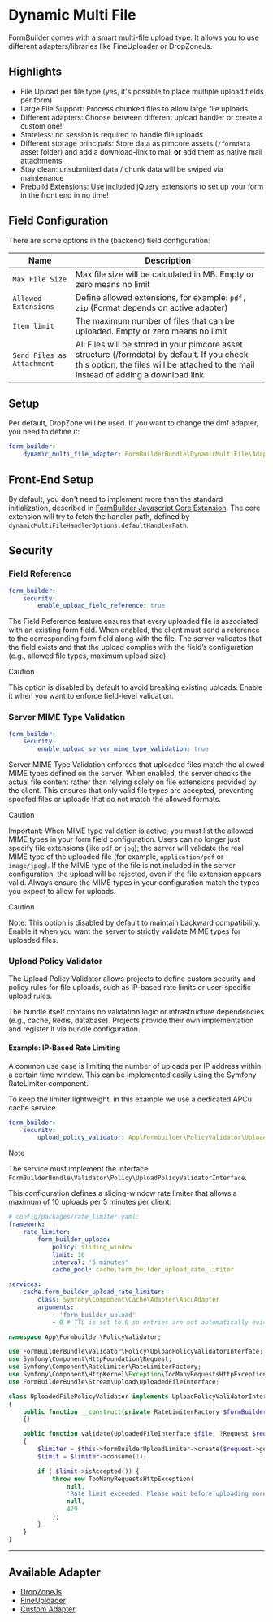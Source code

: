 # Dynamic Multi File

FormBuilder comes with a smart multi-file upload type.
It allows you to use different adapters/libraries like FineUploader or DropZoneJs.

## Highlights
- File Upload per file type (yes, it's possible to place multiple upload fields per form)
- Large File Support: Process chunked files to allow large file uploads
- Different adapters: Choose between different upload handler or create a custom one!  
- Stateless: no session is required to handle file uploads
- Different storage principals: Store data as pimcore assets (`/formdata` asset folder) and add a download-link to mail **or** add them as native mail attachments
- Stay clean: unsubmitted data / chunk data will be swiped via maintenance
- Prebuild Extensions: Use included jQuery extensions to set up your form in the front end in no time!

## Field Configuration
There are some options in the (backend) field configuration:

| Name                       | Description                                                                                                                                                                         |
|----------------------------|-------------------------------------------------------------------------------------------------------------------------------------------------------------------------------------|
| `Max File Size`            | Max file size will be calculated in MB. Empty or zero means no limit                                                                                                                |
| `Allowed Extensions`       | Define allowed extensions, for example: `pdf, zip` (Format depends on active adapter)                                                                                               |
| `Item limit`               | The maximum number of files that can be uploaded. Empty or zero means no limit                                                                                                      |
| `Send Files as Attachment` | All Files will be stored in your pimcore asset structure (/formdata) by default. If you check this option, the files will be attached to the mail instead of adding a download link |

## Setup
Per default, DropZone will be used. If you want to change the dmf adapter, you need to define it:

```yaml
form_builder:
    dynamic_multi_file_adapter: FormBuilderBundle\DynamicMultiFile\Adapter\DropZoneAdapter
```

## Front-End Setup
By default, you don't need to implement more than the standard initialization, described in [FormBuilder Javascript Core Extension](./91_Javascript.md).
The core extension will try to fetch the handler path, defined by `dynamicMultiFileHandlerOptions.defaultHandlerPath`.

## Security

### Field Reference

```yaml
form_builder:
    security:
        enable_upload_field_reference: true
```

The Field Reference feature ensures that every uploaded file is associated with an existing form field. 
When enabled, the client must send a reference to the corresponding form field along with the file. 
The server validates that the field exists and that the upload complies with the field’s configuration (e.g., allowed file types, maximum upload size).

> [!CAUTION]  
> This option is disabled by default to avoid breaking existing uploads. 
> Enable it when you want to enforce field-level validation.

### Server MIME Type Validation

```yaml
form_builder:
    security:
        enable_upload_server_mime_type_validation: true
```

Server MIME Type Validation enforces that uploaded files match the allowed MIME types defined on the server. 
When enabled, the server checks the actual file content rather than relying solely on file extensions provided by the client. 
This ensures that only valid file types are accepted, preventing spoofed files or uploads that do not match the allowed formats.

> [!CAUTION]  
>Important: When MIME type validation is active, you must list the allowed MIME types in your form field configuration.
> Users can no longer just specify file extensions (like `pdf` or `jpg`); the server will validate the real MIME type of the uploaded file (for example, `application/pdf` or `image/jpeg`).
> If the MIME type of the file is not included in the server configuration, the upload will be rejected, even if the file extension appears valid.
> Always ensure the MIME types in your configuration match the types you expect to allow for uploads.

> [!CAUTION]  
> Note: This option is disabled by default to maintain backward compatibility.
> Enable it when you want the server to strictly validate MIME types for uploaded files.

### Upload Policy Validator
The Upload Policy Validator allows projects to define custom security and policy rules for file uploads, such as IP-based rate limits or user-specific upload rules.

The bundle itself contains no validation logic or infrastructure dependencies (e.g., cache, Redis, database).
Projects provide their own implementation and register it via bundle configuration.

#### Example: IP-Based Rate Limiting
A common use case is limiting the number of uploads per IP address within a certain time window.
This can be implemented easily using the Symfony RateLimiter component.

To keep the limiter lightweight, in this example we use a dedicated APCu cache service.


```yaml
form_builder:
    security:
        upload_policy_validator: App\Formbuilder\PolicyValidator\UploadedFilePolicyValidator
```

> [!NOTE]  
> The service must implement the interface `FormBuilderBundle\Validator\Policy\UploadPolicyValidatorInterface`.

This configuration defines a sliding-window rate limiter that 
allows a maximum of 10 uploads per 5 minutes per client:

```yaml
# config/packages/rate_limiter.yaml:
framework:
    rate_limiter:
        form_builder_upload:
            policy: sliding_window
            limit: 10
            interval: '5 minutes'
            cache_pool: cache.form_builder_upload_rate_limiter

services:
    cache.form_builder_upload_rate_limiter:
        class: Symfony\Component\Cache\Adapter\ApcuAdapter
        arguments:
            - 'form_builder_upload'
            - 0 # TTL is set to 0 so entries are not automatically evicted. The RateLimiter manages expiration internally.
```

```php
namespace App\Formbuilder\PolicyValidator;

use FormBuilderBundle\Validator\Policy\UploadPolicyValidatorInterface;
use Symfony\Component\HttpFoundation\Request;
use Symfony\Component\RateLimiter\RateLimiterFactory;
use Symfony\Component\HttpKernel\Exception\TooManyRequestsHttpException;
use FormBuilderBundle\Stream\Upload\UploadedFileInterface;

class UploadedFilePolicyValidator implements UploadPolicyValidatorInterface
{
    public function __construct(private RateLimiterFactory $formBuilderUploadLimiter)
    {}

    public function validate(UploadedFileInterface $file, ?Request $request = null): void
    {
        $limiter = $this->formBuilderUploadLimiter->create($request->getClientIp());
        $limit = $limiter->consume(1);

        if (!$limit->isAccepted()) {
            throw new TooManyRequestsHttpException(
                null,
                'Rate limit exceeded. Please wait before uploading more files.'
                null,
                429
            );
        }
    }
}
```

***

## Available Adapter
- [DropZoneJs](./DynamicMultiFile/01_DropZoneJs.md)
- [FineUploader](./DynamicMultiFile/02_FineUploader.md)
- [Custom Adapter](./DynamicMultiFile/99_CustomAdapter.md)